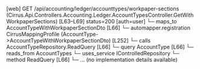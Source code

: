 [web] GET /api/accounting/ledger/accounttypes/workpaper-sections  (Cirrus.Api.Controllers.Accounting.Ledger.AccountTypesController.GetWithWorkpaperSections)  [L63–L69] status=200 [auth=user]
  └─ maps_to AccountTypeWithWorkpaperSectionDto [L66]
    └─ automapper.registration CirrusMappingProfile (AccountType->AccountTypeWithWorkpaperSectionDto) [L252]
  └─ calls AccountTypeRepository.ReadQuery [L66]
  └─ query AccountType [L66]
    └─ reads_from AccountTypes
  └─ uses_service IControlledRepository<AccountType>
    └─ method ReadQuery [L66]
      └─ ... (no implementation details available)

